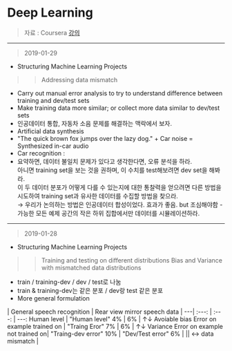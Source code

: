 Deep Learning 
====================

> 자료 : Coursera [강의](https://www.coursera.org/learn/machine-learning-projects/)<br>
-------
> 2019-01-29
* Structuring Machine Learning Projects <br>
>> Addressing data mismatch
- Carry out manual error analysis to try to understand difference between training and dev/test sets
- Make training data more similar; or collect more data similar to dev/test sets
- 인공데이터 통합, 자동차 소음 문제를 해결하는 맥락에서 보자.
- Artificial data synthesis <br>
- "The quick brown fox jumps over the lazy dog." + Car noise = Synthesized in-car audio <br>
- Car recognition : <br>
- 요약하면, 데이터 불일치 문제가 있다고 생각한다면, 오류 분석을 하라. <br>
아니면 training set을 보는 것을 권하며, 이 수치를 test해보려면 dev set을 해봐라. <br>
이 두 데이터 분포가 어떻게 다를 수 있는지에 대한 통찰력을 얻으려면 다른 방법을 시도하여 training set과 유사한 데이터를 수집할 방법을 찾으라. <br>
→ 우리가 논의하는 방법은 인공데이터 합성이었다. 효과가 좋음. but 조심해야함 - 가능한 모든 예제 공간의 작은 하위 집합에서만 데이터를 시뮬레이션하라.

-------
> 2019-01-28
* Structuring Machine Learning Projects <br>
>> Training and testing on different distributions
>> Bias and Variance with mismatched data distributions
- train / training-dev / dev / test로 나눔 
- train & training-dev는 같은 분포 / dev랑 test 같은 분포
- More general formulation <br>

 | General speech recognition  |  Rear view mirror speech data |
---| :---: | :---: | ---:
Human level | "Human level" 4% | 6% | ↑↓ Avoiable bias
Error on example trained on | "Traing Eror" 7% | 6% | ↑↓ Variance
Error on example not trained on| "Traing-dev error" 10% |  "Dev/Test error" 6% |
|| ↔ data mismatch |